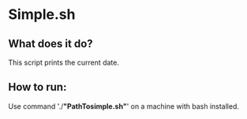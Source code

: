 # Simple.sh

## What does it do?
This script prints the current date.

## How to run:
Use command './**"PathTosimple.sh"**' on a machine with bash installed.
